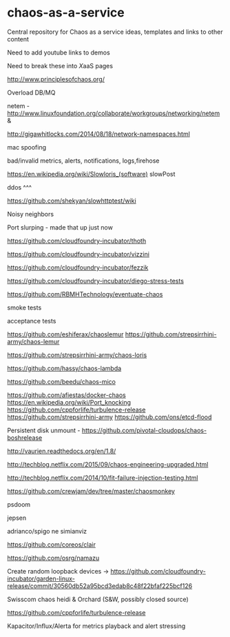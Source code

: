 # chaos-as-a-service
Central repository for Chaos as a service ideas, templates and links to other content

Need to add youtube links to demos

Need to break these into *X*aaS pages

http://www.principlesofchaos.org/

Overload DB/MQ

netem - http://www.linuxfoundation.org/collaborate/workgroups/networking/netem & 

http://gigawhitlocks.com/2014/08/18/network-namespaces.html

mac spoofing

bad/invalid metrics, alerts, notifications, logs,firehose

https://en.wikipedia.org/wiki/Slowloris_(software) slowPost

ddos ^^^

https://github.com/shekyan/slowhttptest/wiki

Noisy neighbors

Port slurping - made that up just now

https://github.com/cloudfoundry-incubator/thoth

https://github.com/cloudfoundry-incubator/vizzini

https://github.com/cloudfoundry-incubator/fezzik

https://github.com/cloudfoundry-incubator/diego-stress-tests

https://github.com/RBMHTechnology/eventuate-chaos

smoke tests

acceptance tests

https://github.com/eshiferax/chaoslemur https://github.com/strepsirrhini-army/chaos-lemur

https://github.com/strepsirrhini-army/chaos-loris

https://github.com/hassy/chaos-lambda

https://github.com/beedu/chaos-mico

https://github.com/afiestas/docker-chaos
https://en.wikipedia.org/wiki/Port_knocking
https://github.com/cppforlife/turbulence-release
https://github.com/strepsirrhini-army
https://github.com/ons/etcd-flood

Persistent disk unmount - https://github.com/pivotal-cloudops/chaos-boshrelease

http://vaurien.readthedocs.org/en/1.8/

http://techblog.netflix.com/2015/09/chaos-engineering-upgraded.html

http://techblog.netflix.com/2014/10/fit-failure-injection-testing.html

https://github.com/crewjam/dev/tree/master/chaosmonkey

psdoom

jepsen

adrianco/spigo ne simianviz

https://github.com/coreos/clair

https://github.com/osrg/namazu

Create random loopback devices -> https://github.com/cloudfoundry-incubator/garden-linux-release/commit/30560db52a95bcd3edab8c48f22bfaf225bcf126

Swisscom chaos heidi & Orchard (S&W, possibly closed source)

https://github.com/cppforlife/turbulence-release

Kapacitor/Influx/Alerta for metrics playback and alert stressing
